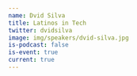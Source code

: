 ```yaml
---
name: Dvid Silva
title: Latinos in Tech
twitter: dvidsilva
image: img/speakers/dvid-silva.jpg
is-podcast: false
is-event: true
current: true
---
```

